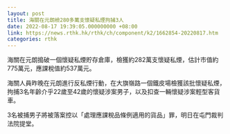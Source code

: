 ```yaml
---
layout: post
title: 海關在元朗檢280多萬支懷疑私煙拘捕3人
date: 2022-08-17 19:39:05.000000000 +08:00
link: https://news.rthk.hk/rthk/ch/component/k2/1662854-20220817.htm
categories: rthk
---
```


海關在元朗搗破一個懷疑私煙貯存倉庫，檢獲約282萬支懷疑私煙，估計市值約775萬元，應課稅值約537萬元。

海關人員昨晚在元朗進行反私煙行動，在大旗嶺路一個鐵皮場檢獲該批懷疑私煙，拘捕3名年齡介乎22歲至42歲的懷疑涉案男子，以及扣查一輛懷疑涉案輕型客貨車。

3名被捕男子將被落案控以「處理應課稅品條例適用的貨品」罪，明日在屯門裁判法院提堂。
